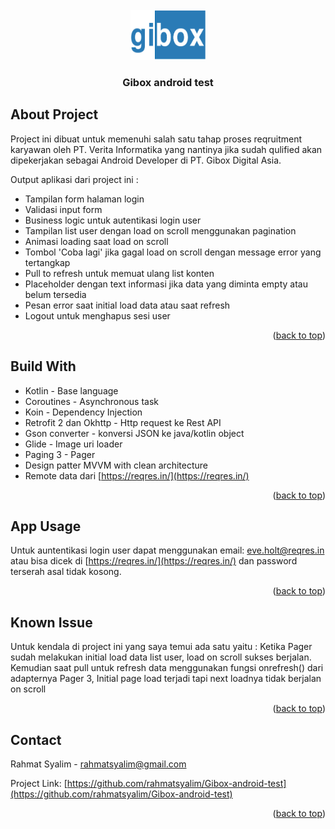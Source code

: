 <div id="top"></div>



<!-- PROJECT LOGO -->
<br />
<div align="center">
  <a href="https://github.com/rahmatsyalim/Gibox-android-test">
    <img src="app/src/main/res/drawable/giboxdigital.png" alt="Logo" width="120" height="80">
  </a>

<h3 align="center">Gibox android test</h3>

</div>



<!-- ABOUT PROJECT -->

## About Project

Project ini dibuat untuk memenuhi salah satu tahap proses reqruitment karyawan oleh PT. Verita Informatika
yang nantinya jika sudah qulified akan dipekerjakan sebagai Android Developer di PT. Gibox Digital
Asia.

Output aplikasi dari project ini :

* Tampilan form halaman login
* Validasi input form
* Business logic untuk autentikasi login user
* Tampilan list user dengan load on scroll menggunakan pagination
* Animasi loading saat load on scroll
* Tombol 'Coba lagi' jika gagal load on scroll dengan message error yang tertangkap
* Pull to refresh untuk memuat ulang list konten
* Placeholder dengan text informasi jika data yang diminta empty atau belum tersedia
* Pesan error saat initial load data atau saat refresh
* Logout untuk menghapus sesi user



<p align="right">(<a href="#top">back to top</a>)</p>

<!-- BUILD WITH -->

## Build With

* Kotlin - Base language
* Coroutines - Asynchronous task
* Koin - Dependency Injection
* Retrofit 2 dan Okhttp - Http request ke Rest API
* Gson converter - konversi JSON ke java/kotlin object
* Glide - Image uri loader
* Paging 3 - Pager
* Design patter MVVM with clean architecture
* Remote data dari [https://reqres.in/](https://reqres.in/)


<p align="right">(<a href="#top">back to top</a>)</p>



<!-- APP USAGE -->

## App Usage

Untuk auntentikasi login user dapat menggunakan email: eve.holt@reqres.in atau bisa dicek di
[https://reqres.in/](https://reqres.in/) dan password terserah asal tidak kosong.

<p align="right">(<a href="#top">back to top</a>)</p>



<!-- KNOWN ISSUE -->

## Known Issue

Untuk kendala di project ini yang saya temui ada satu yaitu :
Ketika Pager sudah melakukan initial load data list user, load on scroll sukses berjalan.
Kemudian saat pull untuk refresh data menggunakan fungsi onrefresh() dari adapternya Pager 3,
Initial page load terjadi tapi next loadnya tidak berjalan on scroll 

  
<p align="right">(<a href="#top">back to top</a>)</p>



<!-- CONTACT -->

## Contact

Rahmat Syalim - rahmatsyalim@gmail.com

Project
Link: [https://github.com/rahmatsyalim/Gibox-android-test](https://github.com/rahmatsyalim/Gibox-android-test)

<p align="right">(<a href="#top">back to top</a>)</p>




<!-- MARKDOWN LINKS & IMAGES -->
<!-- https://www.markdownguide.org/basic-syntax/#reference-style-links -->

[linkedin-url]: https://linkedin.com/in/othneildrew

[product-screenshot]: images/screenshot.png
